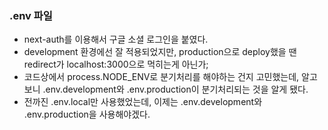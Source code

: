 ### .env 파일

- next-auth를 이용해서 구글 소셜 로그인을 붙였다.
- development 환경에선 잘 적용되었지만, production으로 deploy했을 땐 redirect가 localhost:3000으로 먹히는게 아닌가;
- 코드상에서 process.NODE_ENV로 분기처리를 해야하는 건지 고민했는데, 알고보니 .env.development와 .env.production이 분기처리되는 것을 알게 됐다.
- 전까진 .env.local만 사용했었는데, 이제는 .env.development와 .env.production을 사용해야겠다.

